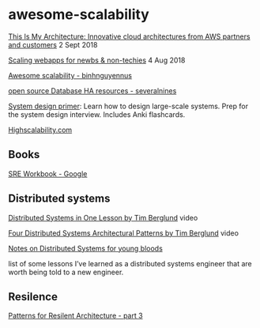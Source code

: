 # awesome-scalability


[This Is My Architecture: Innovative cloud architectures from AWS partners and customers](https://aws.amazon.com/this-is-my-architecture/) 2 Sept 2018

[Scaling webapps for newbs & non-techies](https://arcentry.com/blog/scaling-webapps-for-newbs-and-non-techies/)
4 Aug 2018

[Awesome scalability - binhnguyennus](https://github.com/binhnguyennus/awesome-scalability)

[open source Database HA resources - severalnines](http://highscalability.com/blog/2018/6/8/open-source-database-ha-resources-from-severalnines.html)

[System design primer](https://github.com/donnemartin/system-design-primer): Learn how to design large-scale systems. Prep for the system design interview. Includes Anki flashcards. 

[Highscalability.com](http://highscalability.com)

## Books
[SRE Workbook - Google](https://landing.google.com/sre/book.html)

## Distributed systems
[Distributed Systems in One Lesson by Tim Berglund](https://www.youtube.com/watch?v=Y6Ev8GIlbxc&t=277s) video

[Four Distributed Systems Architectural Patterns by Tim Berglund](https://www.youtube.com/watch?v=tpspO9K28PM&t=1339s) video

[Notes on Distributed Systems for young bloods](https://www.somethingsimilar.com/2013/01/14/notes-on-distributed-systems-for-young-bloods/) 

list of some lessons I’ve learned as a distributed systems engineer that are worth being told to a new engineer. 

## Resilence

[Patterns for Resilent Architecture - part 3](https://medium.com/@adhorn/patterns-for-resilient-architecture-part-3-16e8601c488e)
